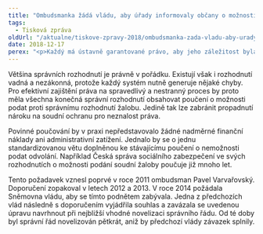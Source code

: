 ```yaml
---
title: "Ombudsmanka žádá vládu, aby úřady informovaly občany o možnosti nezávislého soudního přezkoumání úředních rozhodnutí"
tags:
  - Tisková zpráva
oldUrl: "/aktualne/tiskove-zpravy-2018/ombudsmanka-zada-vladu-aby-urady-informovaly-obcany-o-moznosti-nezavisleho-soudniho-pre"
date: 2018-12-17
perex: "<p>Každý má ústavně garantované právo, aby jeho záležitost byla projednána nezávislým a nestranným soudem. U správních orgánů se předpokládá nestrannost, ale nikoli jejich nezávislost. Tu může garantovat pouze soud. Ombudsmanka proto doporučila vládě, aby zakotvila povinnost správních orgánů poučit účastníka řízení o právu podat proti správnímu rozhodnutí žalobu k soudu.</p>"
---
```


<!-- imported from the old website -->

<p>Většina správních rozhodnutí je právně v pořádku. Existují však i rozhodnutí vadná a nezákonná, protože každý systém nutně generuje nějaké chyby. Pro efektivní zajištění práva na spravedlivý a nestranný proces by proto měla všechna konečná správní rozhodnutí obsahovat poučení o možnosti podat proti správnímu rozhodnutí žalobu. Jedině tak lze zabránit propadnutí nároku na soudní ochranu pro neznalost práva. </p> <p>Povinné poučování by v praxi nepředstavovalo žádné nadměrné finanční náklady ani administrativní zatížení. Jednalo by se o jednu standardizovanou větu doplněnou ke stávajícímu poučení o nemožnosti podat odvolání. Například Česká správa sociálního zabezpečení ve svých rozhodnutích o možnosti podání soudní žaloby poučuje již mnoho let.</p> <p>Tento požadavek vznesl poprvé v roce 2011 ombudsman Pavel Varvařovský. Doporučení zopakoval v letech 2012 a 2013. V roce 2014 požádala Sněmovna vládu, aby se tímto podnětem zabývala. Jedna z předchozích vlád následně s doporučením vyjádřila souhlas a zavázala se uvedenou úpravu navrhnout při nejbližší vhodné novelizaci správního řádu. Od té doby byl správní řád novelizován pětkrát, aniž by předchozí vlády závazek splnily. </p>
